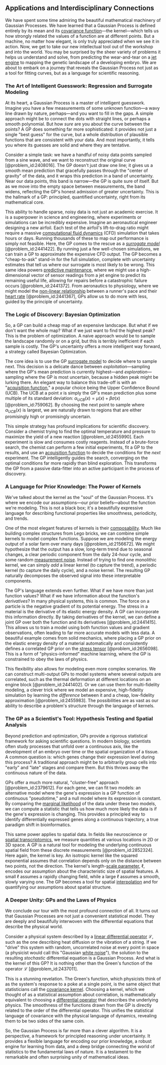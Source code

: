 ## Applications and Interdisciplinary Connections

We have spent some time admiring the beautiful mathematical machinery of Gaussian Processes. We have learned that a Gaussian Process is defined entirely by its mean and its [covariance function](@article_id:264537)—the kernel—which tells us how strongly related the values of a function are at different points. But a machine, no matter how elegant, is only truly appreciated when we see it in action. Now, we get to take our new intellectual tool out of the workshop and into the world. You may be surprised by the sheer variety of problems it helps us understand and solve, from predicting the wear-and-tear on a [jet engine](@article_id:198159) to mapping the genetic landscape of a developing embryo. We are about to embark on a journey that reveals the Gaussian Process not just as a tool for fitting curves, but as a language for scientific reasoning.

### The Art of Intelligent Guesswork: Regression and Surrogate Modeling

At its heart, a Gaussian Process is a master of intelligent guesswork. Imagine you have a few measurements of some unknown function—a wavy line drawn by nature, perhaps—and you want to fill in the gaps. A simple approach might be to connect the dots with straight lines, or perhaps a smooth polynomial. But how *sure* are you about the curve between the points? A GP does something far more sophisticated: it provides not just a single "best guess" for the curve, but a whole distribution of plausible functions that are consistent with your data. And most importantly, it tells you where its guesses are solid and where they are tentative.

Consider a simple task: we have a handful of noisy data points sampled from a sine wave, and we want to reconstruct the original curve [@problem_id:2408016]. The GP doesn't just draw one line; it gives us a smooth mean prediction that gracefully passes through the "center of gravity" of the data, and it wraps this prediction in a band of uncertainty. Near our data points, this band is narrow—the GP is quite sure of itself. But as we move into the empty space between measurements, the band widens, reflecting the GP's honest admission of greater uncertainty. This is the hallmark of a GP: principled, quantified uncertainty, right from its mathematical core.

This ability to handle sparse, noisy data is not just an academic exercise. It is a superpower in science and engineering, where experiments or simulations can be incredibly expensive. Imagine an aeronautical engineer designing a new airfoil. Each test of the airfoil's lift-to-drag ratio might require a massive [computational fluid dynamics](@article_id:142120) (CFD) simulation that takes hours or days. Running thousands of these to map out performance is simply not feasible. Here, the GP comes to the rescue as a *[surrogate model](@article_id:145882)* [@problem_id:2441422]. By running just a few well-chosen simulations, we can train a GP to approximate the expensive CFD output. The GP becomes a "cheap-to-ask" stand-in for the full simulation, complete with uncertainty estimates that tell us where our surrogate is most likely to be wrong. This same idea powers [predictive maintenance](@article_id:167315), where we might use a high-dimensional vector of sensor readings from a jet engine to predict its remaining useful life, allowing for repairs before a catastrophic failure occurs [@problem_id:2441372]. From aeronautics to physiology, where we might model the [non-linear relationship](@article_id:164785) between a runner's pace and their [heart rate](@article_id:150676) [@problem_id:2441367], GPs allow us to do more with less, guided by the principle of uncertainty.

### The Logic of Discovery: Bayesian Optimization

So, a GP can build a cheap map of an expensive landscape. But what if we don't want the whole map? What if we just want to find the highest peak? This is the problem of optimization. A naive approach would be to sample the landscape randomly or on a grid, but this is terribly inefficient if each sample is costly. The GP's uncertainty offers a more intelligent way forward, a strategy called Bayesian Optimization.

The core idea is to use the GP [surrogate model](@article_id:145882) to decide where to sample next. This decision is a delicate dance between *exploitation*—sampling where the GP's mean prediction is currently highest—and *exploration*—sampling where the GP is most uncertain, because a hidden peak might be lurking there. An elegant way to balance this trade-off is with an "[acquisition function](@article_id:168395)," a popular choice being the Upper Confidence Bound (UCB). The UCB at a point $x$ is simply the GP's mean prediction plus some multiple of its standard deviation: $\alpha_{UCB}(x) = \mu(x) + \beta \sigma(x)$ [@problem_id:759062]. By choosing the next point to sample where $\alpha_{UCB}(x)$ is largest, we are naturally drawn to regions that are either promisingly high or promisingly uncertain.

This simple strategy has profound implications for scientific discovery. Consider a chemist trying to find the optimal temperature and pressure to maximize the yield of a new reaction [@problem_id:2455990]. Each experiment is slow and consumes costly reagents. Instead of a brute-force search, the chemist can perform a few initial experiments, fit a GP to the results, and use an [acquisition function](@article_id:168395) to decide the conditions for the *next* experiment. The GP intelligently guides the search, converging on the optimal conditions far more rapidly than blind exploration. This transforms the GP from a passive data-fitter into an active participant in the process of discovery.

### A Language for Prior Knowledge: The Power of Kernels

We've talked about the kernel as the "soul" of the Gaussian Process. It's where we encode our assumptions—our prior beliefs—about the function we're modeling. This is not a black box; it's a beautifully expressive language for describing functional properties like smoothness, periodicity, and trends.

One of the most elegant features of kernels is their [composability](@article_id:193483). Much like building complex structures from Lego bricks, we can combine simple kernels to model complex functions. Suppose we are modeling the energy output of a solar farm over many days [@problem_id:2156672]. We might hypothesize that the output has a slow, long-term trend due to seasonal changes, a clear periodic component from the daily 24-hour cycle, and some random [measurement noise](@article_id:274744). Instead of trying to find one monolithic kernel, we can simply *add* a linear kernel (to capture the trend), a periodic kernel (to capture the daily cycle), and a noise kernel. The resulting GP naturally decomposes the observed signal into these interpretable components.

The GP's language extends even further. What if we have more than just function values? What if we have information about the function's *derivatives*? In many physical systems, this is common. The force on a particle is the negative gradient of its potential energy. The stress in a material is the derivative of its elastic energy density. A GP can incorporate this information directly. By taking derivatives of the kernel, we can define a joint GP over both the function and its derivatives [@problem_id:2441415]. This allows us to train a model using both function values and gradient observations, often leading to far more accurate models with less data. A beautiful example comes from solid mechanics, where placing a GP prior on the elastic energy density of a material automatically and consistently defines a correlated GP prior on the [stress tensor](@article_id:148479) [@problem_id:2656098]. This is a form of "physics-informed" machine learning, where the GP is constrained to obey the laws of physics.

This flexibility also allows for modeling even more complex scenarios. We can construct multi-output GPs to model systems where several outputs are correlated, such as the thermal deformation at different locations on an engine block [@problem_id:2441402]. Or we can use them for multi-fidelity modeling, a clever trick where we model an expensive, high-fidelity simulation by learning the *difference* between it and a cheap, low-fidelity approximation [@problem_id:2455983]. The possibilities are as vast as our ability to describe a problem's structure through the language of kernels.

### The GP as a Scientist's Tool: Hypothesis Testing and Spatial Analysis

Beyond prediction and optimization, GPs provide a rigorous statistical framework for asking scientific questions. In modern biology, scientists often study processes that unfold over a continuous axis, like the development of an embryo over time or the spatial organization of a tissue. A common question is: which genes change their expression level during this process? A traditional approach might be to arbitrarily group cells into "early" and "late" stages and compare them. But this throws away the continuous nature of the data.

GPs offer a much more natural, "cluster-free" approach [@problem_id:2379612]. For each gene, we can fit two models: an alternative model where the gene's expression is a GP function of continuous "pseudotime," and a null model where its expression is constant. By comparing the [marginal likelihood](@article_id:191395) of the data under these two models, we can compute a statistic that tells us how much more likely the data is if the gene's expression is changing. This provides a principled way to identify differentially expressed genes along a continuous trajectory, a true paradigm shift in bioinformatics.

This same power applies to spatial data. In fields like neuroscience or [spatial transcriptomics](@article_id:269602), we measure quantities at various locations in 2D or 3D space. A GP is a natural tool for modeling the underlying continuous spatial field from these discrete measurements [@problem_id:2852324]. Here again, the kernel is key. An isotropic kernel like the squared exponential assumes that correlation depends only on the distance between two points, not the direction. The kernel's length-[scale parameter](@article_id:268211), $\ell$, encodes our assumption about the characteristic size of spatial features. A small $\ell$ assumes a rapidly changing field, while a large $\ell$ assumes a smooth, slowly varying one. The GP becomes a tool for spatial [interpolation](@article_id:275553) and for quantifying our assumptions about spatial structure.

### A Deeper Unity: GPs and the Laws of Physics

We conclude our tour with the most profound connection of all. It turns out that Gaussian Processes are not just a convenient statistical model. They are deeply and beautifully interwoven with the differential equations that describe the physical world.

Consider a physical system described by a [linear differential operator](@article_id:174287) $\mathcal{L}$, such as the one describing heat diffusion or the vibration of a string. If we "drive" this system with random, uncorrelated noise at every point in space (a physicist would call this "Gaussian [white noise](@article_id:144754)"), the solution to the resulting *stochastic* differential equation is a Gaussian Process. And what is the kernel of this GP? It is nothing other than the Green's function of the operator $\mathcal{L}$ [@problem_id:2437011].

This is a stunning revelation. The Green's function, which physicists think of as the system's response to a poke at a single point, is the same object that statisticians call the [covariance kernel](@article_id:266067). Choosing a kernel, which we thought of as a statistical assumption about correlation, is mathematically equivalent to choosing a [differential operator](@article_id:202134) that describes the underlying physics. The smoothness of the functions drawn from the GP is directly related to the order of the differential operator. This unifies the statistical language of covariance with the physical language of dynamics, revealing them to be two sides of the same coin.

So, the Gaussian Process is far more than a clever algorithm. It is a perspective, a framework for principled reasoning under uncertainty. It provides a flexible language for encoding our prior knowledge, a robust engine for learning from data, and a deep bridge connecting the world of statistics to the fundamental laws of nature. It is a testament to the remarkable and often surprising unity of mathematical ideas.
